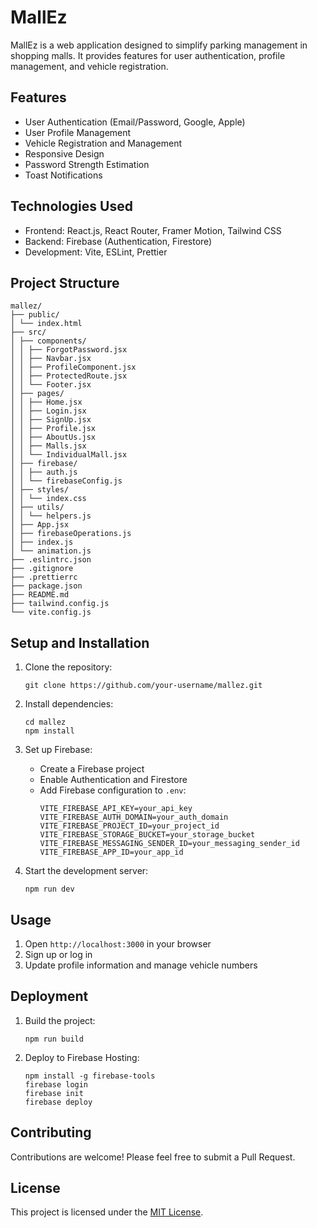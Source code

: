# MallEz

MallEz is a web application designed to simplify parking management in shopping malls. It provides features for user authentication, profile management, and vehicle registration.

## Features

- User Authentication (Email/Password, Google, Apple)
- User Profile Management
- Vehicle Registration and Management
- Responsive Design
- Password Strength Estimation
- Toast Notifications

## Technologies Used

- Frontend: React.js, React Router, Framer Motion, Tailwind CSS
- Backend: Firebase (Authentication, Firestore)
- Development: Vite, ESLint, Prettier

## Project Structure

```
mallez/
├── public/
│ └── index.html
├── src/
│ ├── components/
│ │ ├── ForgotPassword.jsx
│ │ ├── Navbar.jsx
│ │ ├── ProfileComponent.jsx
│ │ ├── ProtectedRoute.jsx
│ │ └── Footer.jsx
│ ├── pages/
│ │ ├── Home.jsx
│ │ ├── Login.jsx
│ │ ├── SignUp.jsx
│ │ ├── Profile.jsx
│ │ ├── AboutUs.jsx
│ │ ├── Malls.jsx
│ │ └── IndividualMall.jsx
│ ├── firebase/
│ │ ├── auth.js
│ │ └── firebaseConfig.js
│ ├── styles/
│ │ └── index.css
│ ├── utils/
│ │ └── helpers.js
│ ├── App.jsx
│ ├── firebaseOperations.js
│ ├── index.js
│ └── animation.js
├── .eslintrc.json
├── .gitignore
├── .prettierrc
├── package.json
├── README.md
├── tailwind.config.js
└── vite.config.js
```

## Setup and Installation

1. Clone the repository:

   ```
   git clone https://github.com/your-username/mallez.git
   ```

2. Install dependencies:

   ```
   cd mallez
   npm install
   ```

3. Set up Firebase:

   - Create a Firebase project
   - Enable Authentication and Firestore
   - Add Firebase configuration to `.env`:
     ```
     VITE_FIREBASE_API_KEY=your_api_key
     VITE_FIREBASE_AUTH_DOMAIN=your_auth_domain
     VITE_FIREBASE_PROJECT_ID=your_project_id
     VITE_FIREBASE_STORAGE_BUCKET=your_storage_bucket
     VITE_FIREBASE_MESSAGING_SENDER_ID=your_messaging_sender_id
     VITE_FIREBASE_APP_ID=your_app_id
     ```

4. Start the development server:
   ```
   npm run dev
   ```

## Usage

1. Open `http://localhost:3000` in your browser
2. Sign up or log in
3. Update profile information and manage vehicle numbers

## Deployment

1. Build the project:

   ```
   npm run build
   ```

2. Deploy to Firebase Hosting:
   ```
   npm install -g firebase-tools
   firebase login
   firebase init
   firebase deploy
   ```

## Contributing

Contributions are welcome! Please feel free to submit a Pull Request.

## License

This project is licensed under the [MIT License](LICENSE).
